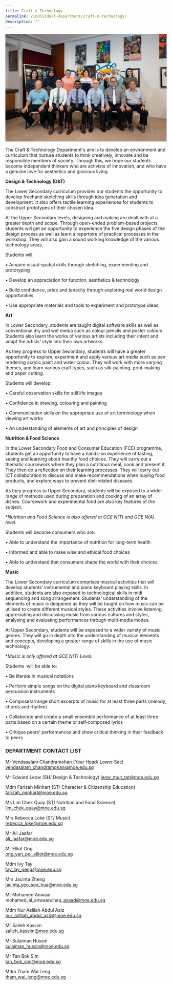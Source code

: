 ```yaml
---
title: Craft & Technology
permalink: /individual-department/craft-n-technology/
description: ""
---
```

![2022.03.23 Temasek Sec Department Photographs 8673.jpg](/images/20220323%20Temasek%20Sec%20Department%20Photographs%208673.jpg)  

The Craft & Technology Department's aim is to develop an environment and curriculum that nurture students to think creatively, innovate and be responsible members of society. Through this, we hope our students become independent thinkers who are activists of innovation, and who have a genuine love for aesthetics and gracious living.  
  
**Design & Technology (D&T)**  

The Lower Secondary curriculum provides our students the opportunity to develop freehand sketching skills through idea generation and development. It also offers tactile learning experiences for students to construct prototypes of their chosen idea.  
  
At the Upper Secondary levels, designing and making are dealt with at a greater depth and scope. Through open-ended problem-based projects, students will get an opportunity to experience the five design phases of the design process as well as learn a repertoire of practical processes in the workshop. They will also gain a sound working knowledge of the various technology areas.  
  

Students will:

• Acquire visual-spatial skills through sketching, experimenting and prototyping

• Develop an appreciation for function, aesthetics & technology

• Build confidence, pride and tenacity through exploring real world design opportunities

• Use appropriate materials and tools to experiment and prototype ideas

  
**Art**  

In Lower Secondary, students are taught digital software skills as well as conventional dry and wet media such as colour pencils and poster colours. Students also learn the works of various artists including their intent and adapt the artists' style into their own artworks.

  

As they progress to Upper Secondary, students will have a greater opportunity to explore, experiment and apply various art media such as pen rendering acrylic paint and water colour. They will work with more varying themes, and learn various craft types, such as silk-painting, print-making and paper cutting.

  

Students will develop:

• Careful observation skills for still life images

• Confidence in drawing, colouring and painting

• Communication skills on the appropriate use of art terminology when viewing art works

• An understanding of elements of art and principles of design

  

**Nutrition & Food Science**  

In the Lower Secondary Food and Consumer Education (FCE) programme, students get an opportunity to have a hands-on experience of tasting, seeing and learning about healthy food choices. They will carry out a thematic coursework where they plan a nutritious meal, cook and present it. They then do a reflection on their learning processes. They will carry out ICT collaboration to discuss and make recommendations when buying food products, and explore ways to prevent diet-related diseases. 

  

As they progress to Upper Secondary, students will be exposed to a wider range of methods used during preparation and cooking of an array of dishes. Coursework and experimental food are also key features of the subject.

  

\*_Nutrition and Food Science is also offered at GCE N(T) and GCE N(A) level._ 

  

Students will become consumers who are:

• Able to understand the importance of nutrition for long-term health

• Informed and able to make wise and ethical food choices

• Able to understand that consumers shape the world with their choices

  
**Music**  

The Lower Secondary curriculum comprises musical activities that will develop students’ instrumental and piano keyboard playing skills. In addition, students are also exposed to technological skills in midi sequencing and song arrangement. Students' understanding of the elements of music is deepened as they will be taught on how music can be utilised to create different musical styles. These activities involve listening, appreciating and discussing music from various cultures and styles, analysing and evaluating performances through multi-media modes.

  

At Upper Secondary, students will be exposed to a wider variety of music genres. They will go in depth into the understanding of musical elements and concepts, developing a greater range of skills in the use of music technology.

  

\*_Music is only offered at GCE N(T) Level._

  

Students  will be able to:

• Be literate in musical notations

• Perform simple songs on the digital piano keyboard and classroom percussion instruments

• Compose/arrange short excerpts of music for at least three parts (melody, chords and rhythm) 

• Collaborate and create a small ensemble performance of at least three parts based on a certain theme or self-composed lyrics

• Critique peers’ performances and show critical thinking in their feedback to peers

  

### DEPARTMENT CONTACT LIST


Mr Vendasalam Chandramohan (Year Head/ Lower Sec)   
vendasalam_chandramohan@moe.edu.sg  

  

Mr Edward Leow (SH/ Design & Technology)
leow_mun_tat@moe.edu.sg  
  
Mdm Farizah Minhart (ST/ Character & Citizenship Education)  
farizah_minhart@moe.edu.sg  
  
Ms Lim Chek Quay (ST/ Nutrition and Food Science)  
lim_chek_quay@moe.edu.sg  
  
Mrs Rebecca Loke (ST/ Music)  
rebecca_loke@moe.edu.sg  
  
Mr Ali Jaafar  
ali_jaafar@moe.edu.sg  
  
Mr Elliot Ong  
ong_yan_pei_elliot@moe.edu.sg  
  
Mdm Ivy Tay  
tay_lay_peng@moe.edu.sg  
  
Mrs Jacinta Zheng  
jacinta_yeo_soo_hua@moe.edu.sg  
  
Mr Mohamed Anwaar  
mohamed_al_anwaarulhaq\_asaad@moe.edu.sg  
  
Mdm Nur Azlilah Abdul Aziz  
nur_azlilah_abdul_aziz@moe.edu.sg  
  
  
Mr Salleh Kassim  
salleh_kassim@moe.edu.sg  
  
Mr Sulaiman Hussin  
sulaiman_hussin@moe.edu.sg  
  
Mr Tan Bok Sim  
tan_bok_sim@moe.edu.sg  
  
Mdm Tham Wai Leng  
tham_wai_leng@moe.edu.sg